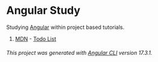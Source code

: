 # Angular Study

Studying [Angular](https://github.com/angular) within project based tutorials.

1. [MDN](https://developer.mozilla.org/en-US/docs/Learn/Tools_and_testing/Client-side_JavaScript_frameworks/Angular_getting_started) - [Todo List](https://hussein-m-kandil.github.io/angular-study/dist/mdn-todo-list/index.html)

###### This project was generated with [Angular CLI](https://github.com/angular/angular-cli) version 17.3.1.
